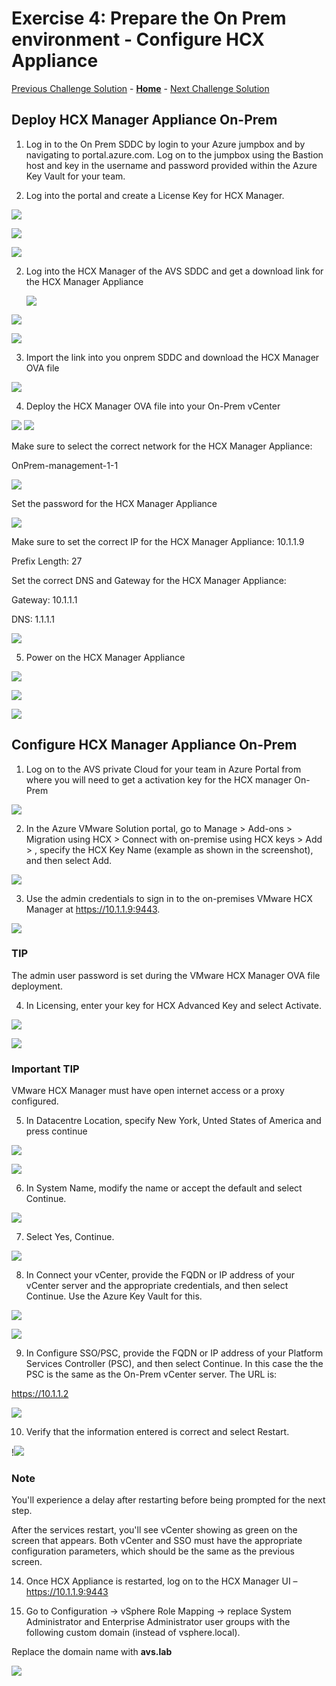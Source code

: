 # Exercise 4: Prepare the On Prem environment - Configure HCX Appliance

[Previous Challenge Solution](./03-NSX-Add-DNS-Forwarder.md) - **[Home](../Readme.md)** - [Next Challenge Solution](./05-HCX-Site-Pair.md)


## Deploy  HCX Manager Appliance On-Prem

1.	Log in to the On Prem SDDC by login to your Azure jumpbox and by navigating to portal.azure.com. Log on to the jumpbox using the Bastion host and key in the username and password provided  within the Azure Key Vault for your team.

2. Log into the portal and create a License Key for HCX Manager.

 ![](./Images/04-HCX-Manager-Appliance/HCX_OVA1.png)

 ![](./Images/04-HCX-Manager-Appliance/HCX_OVA3.png)

 ![](./Images/04-HCX-Manager-Appliance/HCX_OVA4.png)


2. Log into the HCX Manager of the AVS SDDC and get a download link for the HCX Manager Appliance

   ![](./Images/04-HCX-Manager-Appliance/HCX_OVA5.png)

 ![](./Images/04-HCX-Manager-Appliance/HCX_OVA6.png)

 ![](./Images/04-HCX-Manager-Appliance/HCX_OVA7.png)

3. Import the link into you onprem SDDC and download the HCX Manager OVA file

 ![](./Images/04-HCX-Manager-Appliance/HCX_OVA8.png)

4. Deploy the HCX Manager OVA file into your On-Prem vCenter

![](./Images/04-HCX-Manager-Appliance/HCX_OVA9.png)
![](./Images/04-HCX-Manager-Appliance/HCX_OVA10.png)

Make sure to select the correct network for the HCX Manager Appliance:

OnPrem-management-1-1
 
![](./Images/04-HCX-Manager-Appliance/HCX_OVA11.png)

Set the password for the HCX Manager Appliance

![](./Images/04-HCX-Manager-Appliance/HCX_OVA12.png)

Make sure to set the correct IP for the HCX Manager Appliance: 10.1.1.9

Prefix Length: 27

Set the correct DNS and Gateway for the HCX Manager Appliance: 

Gateway: 10.1.1.1

DNS: 1.1.1.1

![](./Images/04-HCX-Manager-Appliance/HCX_OVA13.png)

5. Power on the HCX Manager Appliance
 
![](./Images/04-HCX-Manager-Appliance/HCX_OVA14.png)

![](./Images/04-HCX-Manager-Appliance/HCX_OVA15.png)

![](./Images/04-HCX-Manager-Appliance/HCX_OVA16.png)

## Configure HCX Manager Appliance On-Prem

1.	Log on to the AVS private Cloud for your team in Azure Portal from where you will need to get a activation key for the HCX manager On-Prem

![](./Images/04-HCX-Manager-Appliance/HCX_OVA17.png)

2.	In the Azure VMware Solution portal, go to Manage > Add-ons > Migration using HCX > Connect with on-premise using HCX keys > Add > , specify the HCX Key Name (example as shown in the screenshot), and then select Add.

![](./Images/04-HCX-Manager-Appliance/HCX_OVA18.png)

3.	Use the admin credentials to sign in to the on-premises VMware HCX Manager at https://10.1.1.9:9443. 

![](./Images/04-HCX-Manager-Appliance/HCX_OVA19.png)


### TIP
The admin user password is set during the VMware HCX Manager OVA file deployment.

4.	In Licensing, enter your key for HCX Advanced Key and select Activate.

![](./Images/04-HCX-Manager-Appliance/HCX_OVA20.png)

![](./Images/04-HCX-Manager-Appliance/HCX_OVA21.png)

### Important TIP
VMware HCX Manager must have open internet access or a proxy configured.

5.	In Datacentre Location, specify New York, Unted States of America and press continue

![](./Images/04-HCX-Manager-Appliance/HCX_OVA22.png)

![](./Images/04-HCX-Manager-Appliance/HCX_OVA23.png)

6.	In System Name, modify the name or accept the default and select Continue.

![](./Images/04-HCX-Manager-Appliance/HCX_OVA24.png)

7.	Select Yes, Continue.

 ![](./Images/04-HCX-Manager-Appliance/HCX_OVA25.png)

8.	In Connect your vCenter, provide the FQDN or IP address of your vCenter server and the appropriate credentials, and then select Continue. Use the Azure Key Vault for this.

![](./Images/04-HCX-Manager-Appliance/HCX_OVA26.png)

![](./Images/04-HCX-Manager-Appliance/HCX_OVA27.png)

9. In Configure SSO/PSC, provide the FQDN or IP address of your Platform Services Controller (PSC), and then select Continue. In this case the the PSC is the same as the On-Prem vCenter server. The URL is: 

https://10.1.1.2

![](./Images/04-HCX-Manager-Appliance/HCX_OVA28.png)

10. Verify that the information entered is correct and select Restart.

!![](./Images/04-HCX-Manager-Appliance/HCX_OVA29.png)

### Note
You'll experience a delay after restarting before being prompted for the next step.

After the services restart, you'll see vCenter showing as green on the screen that appears. Both vCenter and SSO must have the appropriate configuration parameters, which should be the same as the previous screen.

14.	Once HCX Appliance is restarted, log on to the HCX Manager UI – https://10.1.1.9:9443

15.	Go to Configuration -> vSphere Role Mapping -> replace System Administrator and Enterprise Administrator user groups with the following custom domain (instead of vsphere.local). 

Replace the domain name with **avs.lab**

 ![](./Images/04-HCX-Manager-Appliance/HCX_image14.png)
